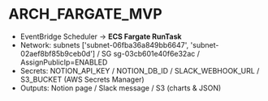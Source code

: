 # ARCH_FARGATE_MVP

- EventBridge Scheduler → **ECS Fargate RunTask**
- Network: subnets ['subnet-06fba36a849bb6647', 'subnet-02aef8bf85b9ceb0d'] / SG sg-03cb601e40f6e32ac / AssignPublicIp=ENABLED
- Secrets: NOTION_API_KEY / NOTION_DB_ID / SLACK_WEBHOOK_URL / S3_BUCKET (AWS Secrets Manager)
- Outputs: Notion page / Slack message / S3 (charts & JSON)

